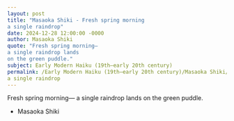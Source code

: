 ```yaml
---
layout: post
title: "Masaoka Shiki - Fresh spring morning
a single raindrop"
date: 2024-12-28 12:00:00 -0000
author: Masaoka Shiki
quote: "Fresh spring morning—
a single raindrop lands
on the green puddle."
subject: Early Modern Haiku (19th–early 20th century)
permalink: /Early Modern Haiku (19th–early 20th century)/Masaoka Shiki/Masaoka Shiki - Fresh spring morning
a single raindrop
---
```


Fresh spring morning—
a single raindrop lands
on the green puddle.

- Masaoka Shiki
